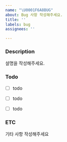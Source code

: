 ```yaml
---
name: "\U0001F6A8BUG"
about: Bug 사항 작성해주세요.
title: ''
labels: bug
assignees: ''

---
```


### Description
설명을 작성해주세요.


### Todo
- [ ] todo
- [ ] todo
- [ ] todo


### ETC
기타 사항 작성해주세요
